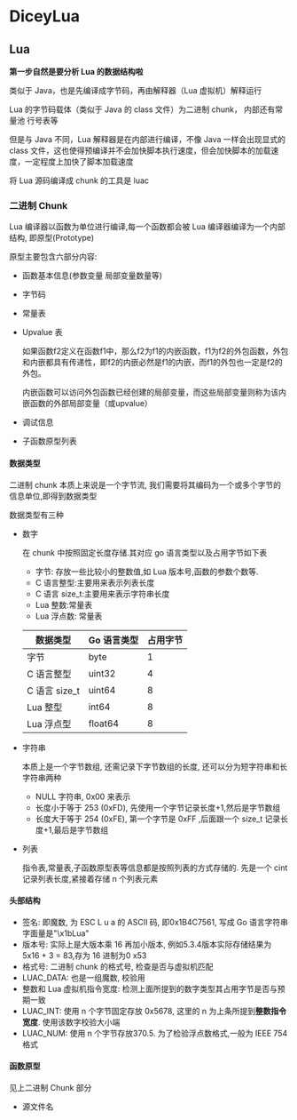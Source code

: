 # DiceyLua

## Lua

**第一步自然是要分析 Lua 的数据结构啦**

类似于 Java，也是先编译成字节码，再由解释器（Lua 虚拟机）解释运行

Lua 的字节码载体（类似于 Java 的 class 文件）为二进制 chunk， 内部还有常量池 行号表等

但是与 Java 不同，Lua 解释器是在内部进行编译，不像 Java 一样会出现显式的 class 文件，这也使得预编译并不会加快脚本执行速度，但会加快脚本的加载速度，一定程度上加快了脚本加载速度

将 Lua 源码编译成 chunk 的工具是 luac

### 二进制 Chunk

Lua 编译器以函数为单位进行编译,每一个函数都会被 Lua 编译器编译为一个内部结构, 即原型(Prototype)

原型主要包含六部分内容:

- 函数基本信息(参数变量 局部变量数量等)

- 字节码

- 常量表

- Upvalue 表

  如果函数f2定义在函数f1中，那么f2为f1的内嵌函数，f1为f2的外包函数，外包和内嵌都具有传递性，即f2的内嵌必然是f1的内嵌，而f1的外包也一定是f2的外包。

  内嵌函数可以访问外包函数已经创建的局部变量，而这些局部变量则称为该内嵌函数的外部局部变量（或upvalue）

- 调试信息

- 子函数原型列表

#### 数据类型

二进制 chunk 本质上来说是一个字节流, 我们需要将其编码为一个或多个字节的信息单位,即得到数据类型

数据类型有三种

- 数字

  在 chunk 中按照固定长度存储.其对应 go 语言类型以及占用字节如下表

  - 字节: 存放一些比较小的整数值,如 Lua 版本号,函数的参数个数等.
  - C 语言整型:主要用来表示列表长度
  - C 语言 size_t:主要用来表示字符串长度
  - Lua 整数:常量表
  - Lua 浮点数: 常量表

  | 数据类型      | Go 语言类型 | 占用字节 |
  | ------------- | ----------- | -------- |
  | 字节          | byte        | 1        |
  | C 语言整型    | uint32      | 4        |
  | C 语言 size_t | uint64      | 8        |
  | Lua 整型      | int64       | 8        |
  | Lua 浮点型    | float64     | 8        |

- 字符串

  本质上是一个字节数组, 还需记录下字节数组的长度, 还可以分为短字符串和长字符串两种

  - NULL 字符串, 0x00 来表示
  - 长度小于等于 253 (0xFD), 先使用一个字节记录长度+1,然后是字节数组
  - 长度大于等于 254 (0xFE), 第一个字节是 0xFF ,后面跟一个 size_t 记录长度+1,最后是字节数组

- 列表

  指令表,常量表,子函数原型表等信息都是按照列表的方式存储的. 先是一个 cint 记录列表长度,紧接着存储 n 个列表元素

#### 头部结构

- 签名: 即魔数, 为 ESC L u a 的 ASCII 码, 即0x1B4C7561, 写成 Go 语言字符串字面量是"\x1bLua"
- 版本号: 实际上是大版本乘 16 再加小版本, 例如5.3.4版本实际存储结果为 5x16 + 3 = 83,存为 16 进制为0 x53
- 格式号: 二进制 chunk 的格式号, 检查是否与虚拟机匹配
- LUAC_DATA: 也是一组魔数, 校验用
- 整数和 Lua 虚拟机指令宽度: 检测上面所提到的数字类型其占用字节是否与预期一致
- LUAC_INT: 使用 n 个字节固定存放 0x5678, 这里的 n 为上条所提到**整数指令宽度**. 使用该数字校验大小端
- LUAC_NUM: 使用 n 个字节存放370.5. 为了检验浮点数格式,一般为 IEEE 754格式

#### 函数原型

见上二进制 Chunk 部分

- 源文件名

 